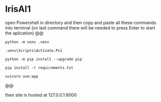 # IrisAI1
open Powershell in directory and then copy and paste all these commands into terminal (on last command there will be needed to press Enter to start the aplication)
@@

    python -m venv .venv

    .venv\Scripts\Activate.Ps1

    python -m pip install --upgrade pip

    pip install -r requirements.txt

    uvicorn use:app
@@

then site is hosted at 127.0.0.1:8000